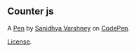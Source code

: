 Counter js
----------


A [Pen](https://codepen.io/Saindhya-Varshney/pen/NWygQxo) by [Sanidhya Varshney](https://codepen.io/Saindhya-Varshney) on [CodePen](https://codepen.io).

[License](https://codepen.io/license/pen/NWygQxo).
